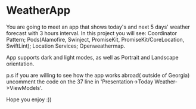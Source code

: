 # WeatherApp


You are going to meet an app that shows today's and next 5 days' weather forecast with 3 hours interval.
In this project you will see:
Coordinator Pattern;
Pods(Alamofire, Swinject, PromiseKit, PromiseKit/CoreLocation, SwiftLint);
Location Services;
Openweathermap.

App supports dark and light modes, as well as Portrait and Landscape orientation.

p.s if you are willing to see how the app works abroad( outside of Georgia) uncomment the code on the 37 line in 'Presentation->Today Weather->ViewModels'.


Hope you enjoy :))

